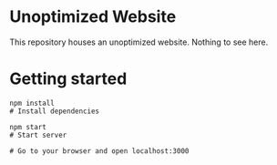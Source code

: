 # Unoptimized Website

This repository houses an unoptimized website. Nothing to see here.

# Getting started

```shell
npm install
# Install dependencies

npm start
# Start server

# Go to your browser and open localhost:3000
```
